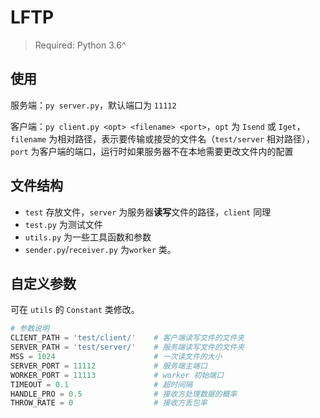 # LFTP

> Required: Python 3.6^



## 使用

服务端：`py server.py`，默认端口为 `11112`

客户端：`py client.py <opt> <filename> <port>`，`opt` 为 `Isend` 或 `Iget`，`filename` 为相对路径，表示要传输或接受的文件名（`test/server` 相对路径），`port` 为客户端的端口，运行时如果服务器不在本地需要更改文件内的配置



## 文件结构

- `test` 存放文件，`server` 为服务器**读写**文件的路径，`client` 同理
- `test.py` 为测试文件
- `utils.py` 为一些工具函数和参数
- `sender.py`/`receiver.py` 为`worker` 类。



## 自定义参数

可在 `utils` 的 `Constant` 类修改。

```python
# 参数说明
CLIENT_PATH = 'test/client/'	# 客户端读写文件的文件夹
SERVER_PATH = 'test/server/'    # 服务端读写文件的文件夹
MSS = 1024						# 一次读文件的大小
SERVER_PORT = 11112				# 服务端主端口
WORKER_PORT = 11113				# worker 初始端口
TIMEOUT = 0.1					# 超时间隔
HANDLE_PRO = 0.5				# 接收方处理数据的概率
THROW_RATE = 0					# 接收方丢包率
```

